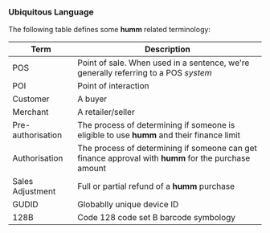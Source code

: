 <h3>Ubiquitous Language</h3>

The following table defines some **humm** related terminology:

Term | Description
----------|----------
POS | Point of sale. When used in a sentence, we're generally referring to a POS *system*
POI | Point of interaction
Customer | A buyer
Merchant | A retailer/seller
Pre-authorisation | The process of determining if someone is eligible to use **humm** and their finance limit
Authorisation | The process of determining if someone can get finance approval with **humm** for the purchase amount
Sales Adjustment | Full or partial refund of a **humm** purchase
GUDID | Globablly unique device ID
128B | Code 128 code set B barcode symbology
